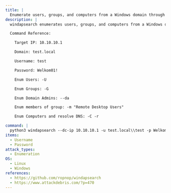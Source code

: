 ```yaml
---
title: |
  Enumerate users, groups, and computers from a Windows domain through LDAP queries
description: |
  windapsearch enumerates users, groups, and computers from a Windows domain through LDAP queries. The following command enumerates all 3 of the above mentioned using provided credentials.

  Command Reference:

  	Target IP: 10.10.10.1

  	Domain: test.local

  	Username: test

  	Password: Welkom01!

  	Enum Users: -U

  	Enum Groups: -G

  	Enum Domain Admins: --da

  	Enum members of group: -m "Remote Desktop Users"

  	Enum Computers and resolve DNS: -C -r

command: |
  python3 windapsearch --dc-ip 10.10.10.1 -u test.local\\test -p Welkom01! -U -G --da -m "Remote Desktop Users" -C -r
items:
  - Username
  - Password
attack_types:
  - Enumeration
OS:
  - Linux
  - Windows
references:
  - https://github.com/ropnop/windapsearch
  - https://www.attackdebris.com/?p=470
---
```

